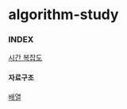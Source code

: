 # algorithm-study

### INDEX

[시간 복잡도](https://github.com/oh29oh29/algorithm-study/tree/master/time-complexity.md)

#### 자료구조
[배열](https://github.com/oh29oh29/algorithm-study/tree/master/array.md)